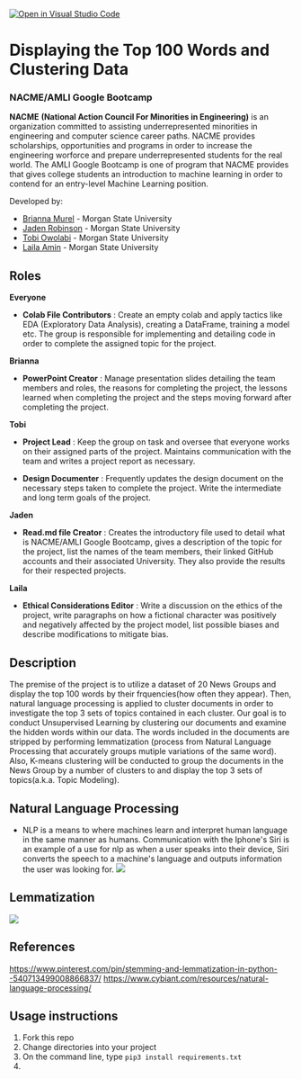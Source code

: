 [![Open in Visual Studio Code](https://classroom.github.com/assets/open-in-vscode-c66648af7eb3fe8bc4f294546bfd86ef473780cde1dea487d3c4ff354943c9ae.svg)](https://classroom.github.com/online_ide?assignment_repo_id=8127894&assignment_repo_type=AssignmentRepo)
<!--
Name of your teams' final project
-->
# Displaying the Top 100 Words and Clustering Data


### NACME/AMLI Google Bootcamp 

**NACME** **(National Action Council For Minorities in Engineering)** is an organization committed to assisting underrepresented minorities in engineering and computer science career paths. NACME provides scholarships, opportunities and programs in order to increase the engineering worforce and prepare underrepresented students for the real world. The AMLI Google Bootcamp is one of program that NACME provides that gives college students an introduction to machine learning in order to contend for an entry-level Machine Learning position.
<!--

-->
Developed by: 
- [Brianna Murel](/https://github.com/brmu22) - Morgan State University
- [Jaden Robinson](https://github.com/Jaytheegreat) - Morgan State University 
- [Tobi Owolabi](https://github.com/TobiOwolabi) - Morgan State University 
- [Laila Amin](https://github.com/nightchild993 "Laila Amin") - Morgan State University

## Roles


**Everyone**
- **Colab File Contributors** : Create an empty colab and apply tactics like EDA (Exploratory Data Analysis), creating a DataFrame, training a model etc. The group is responsible for implementing and detailing code in order to complete the assigned topic for the project.

**Brianna**
- **PowerPoint Creator** : Manage presentation slides detailing the team members and roles, the reasons for completing the project, the lessons learned when completing the project and the steps moving forward after completing the project.

**Tobi**
- **Project Lead** : Keep the group on task and oversee that everyone works on their assigned parts of the project. Maintains communication with the team and writes a project report as necessary.

- **Design Documenter** : Frequently updates the design document on the necessary steps taken to complete the project. Write the intermediate and long term goals of the project.

**Jaden**
- **Read.md file Creator** : Creates the introductory file used to detail what is NACME/AMLI Google Bootcamp, gives a description of the topic for the project, list the names of the team members, their linked GitHub accounts and their associated University. They also provide the results for their respected projects.

**Laila**
- **Ethical Considerations Editor** : Write a discussion on the ethics of the project, write paragraphs on how a fictional character was positively and negatively affected by the project model, list possible biases and describe modifications to mitigate bias. 

## Description
<!--
Give a short description on what your project accomplishes and what tools is uses. In addition, you can drop screenshots directly into your README file to add them to your README. Take these from your presentations.
-->
The premise of the project is to utilize a dataset of 20 News Groups and display the top 100 words by their frquencies(how often they appear). Then, natural language processing is applied to cluster documents in order to investigate the top 3 sets of topics contained in each cluster. Our goal is to conduct Unsupervised Learning by clustering our documents and examine the hidden words within our data. The words included in the documents are stripped by performing lemmatization (process from Natural Language Processing that accurately groups mutiple variations of the same word). Also, K-means clustering will be conducted to group the documents in the News Group by a number of clusters to and display the top 3 sets of topics(a.k.a. Topic Modeling).

## Natural Language Processing  
- NLP is a means to where machines learn and interpret human language in the same manner as humans. Communication with the Iphone's Siri is an example of a use for nlp as when a user speaks into their device, Siri converts the speech to a machine's language and outputs information the user was looking for.
![](https://www.cybiant.com/wp-content/uploads/2020/01/CKC-Natural-Language-Processing.png)

## Lemmatization
![](https://i.pinimg.com/736x/bf/81/be/bf81be81beba989425ea49e8856c952a.jpg)

## References
https://www.pinterest.com/pin/stemming-and-lemmatization-in-python--540713499008866837/
https://www.cybiant.com/resources/natural-language-processing/
## Usage instructions
<!--
Give details on how to install fork and install your project. You can get all of the python dependencies for your project by typing `pip3 freeze requirements.txt` on the system that runs your project. Add the generated `requirements.txt` to this repo.
-->
1. Fork this repo
2. Change directories into your project
3. On the command line, type `pip3 install requirements.txt`
4.
